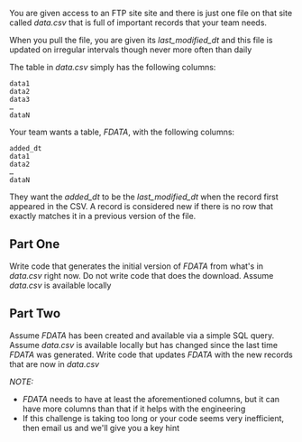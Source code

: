 

You are given access to an FTP site site and there is just one file on that site called _data.csv_ that is full of important records that your team needs.

When you pull the file, you are given its *last_modified_dt* and this file is updated on irregular intervals though never more often than daily

The table in _data.csv_ simply has the following columns:
```
data1
data2
data3
…
dataN
```

Your team wants a table, _FDATA_, with the following columns:
```
added_dt
data1
data2
…
dataN
```

They want the *added_dt* to be the *last_modified_dt* when the record first appeared in the CSV. A record is considered new if there is no row that exactly matches it in a previous version of the file.

## Part One
Write code that generates the initial version of _FDATA_
from what's in _data.csv_ right now. Do not write code
that does the download. Assume _data.csv_ is available locally

## Part Two
Assume _FDATA_ has been created and available via a simple SQL query.
Assume _data.csv_ is available locally but has changed since the last time
_FDATA_ was generated.
Write code that updates _FDATA_ with the new records
  that are now in _data.csv_

*NOTE:*
* _FDATA_ needs to have at least the aforementioned columns, but it can have more columns than that if it helps with the engineering
* If this challenge is taking too long or your code seems very inefficient,
  then email us and we'll give you a key hint
